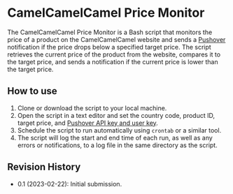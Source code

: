 # CamelCamelCamel Price Monitor

The CamelCamelCamel Price Monitor is a Bash script that monitors the price of a product on the CamelCamelCamel website and sends a [Pushover](https://pushover.net/) notification if the price drops below a specified target price. The script retrieves the current price of the product from the website, compares it to the target price, and sends a notification if the current price is lower than the target price.

## How to use

1. Clone or download the script to your local machine.
2. Open the script in a text editor and set the country code, product ID, target price, and [Pushover API key and user key](https://pushover.net/api#registration).
3. Schedule the script to run automatically using `crontab` or a similar tool.
4. The script will log the start and end time of each run, as well as any errors or notifications, to a log file in the same directory as the script.

## Revision History

- 0.1 (2023-02-22): Initial submission.
